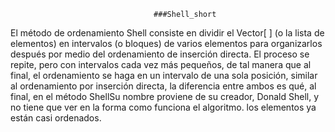                                     ###Shell_short
                                    
El método de ordenamiento Shell consiste en dividir el Vector[ ] (o la lista de elementos) en intervalos (o bloques) de varios elementos para organizarlos después por medio del ordenamiento de inserción directa. El proceso se repite, pero con intervalos cada vez más pequeños, de tal manera que al final, el ordenamiento se haga en un intervalo de una sola posición, similar al ordenamiento por inserción directa, la diferencia entre ambos es qué, al final, en el método ShellSu nombre proviene de su creador, Donald Shell, y no tiene que ver en la forma como funciona el algoritmo. los elementos ya están casi ordenados.